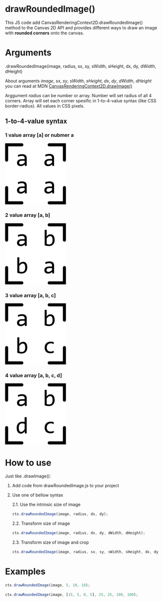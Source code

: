 # drawRoundedImage()
This JS code add CanvasRenderingContext2D.drawRoundedImage() method to the Canvas 2D API and provides different ways to draw an image with **rounded corners** onto the canvas.

# Arguments
.drawRoundedImage(image, radius, sx, sy, sWidth, sHeight, dx, dy, dWidth, dHeight)

About arguments *image*, *sx*, *sy*, *sWidth*, *sHeight*, *dx*, *dy*, *dWidth*, *dHeight* you can read at MDN [CanvasRenderingContext2D.drawImage()](https://developer.mozilla.org/en-US/docs/Web/API/CanvasRenderingContext2D/drawImage)

Arggument *radius* can be number or array. Number will set radius of all 4 corners. Array will set each corner spesific in 1-to-4-value syntax (like CSS border-radius). All values in CSS pixels.

## 1-to-4-value syntax

### 1 value array [a] or nubmer a

![](docpics/1value.png)

### 2 value array [a, b]

![](docpics/2values.png)

### 3 value array [a, b, c]

![](docpics/3values.png)

### 4 value array [a, b, c, d]

![](docpics/4values.png)


# How to use
Just like .drawImage():

1. Add code from drawRoundedImage.js to your project
2. Use one of bellow syntax

    2.1. Use the intrinsic size of image
    ```JavaScript
    ctx.drawRoundedImage(image, radius, dx, dy);
    ```
    2.2. Transform size of image 
    ```JavaScript
    ctx.drawRoundedImage(image, radius, dx, dy, dWidth, dHeight);
    ```
    2.3. Transform size of image and crop
    ```JavaScript
    ctx.drawRoundedImage(image, radius, sx, sy, sWidth, sHeight, dx, dy, dWidth, dHeight);
    ```
# Examples

```JavaScript
ctx.drawRoundedImage(image, 5, 10, 10);
```

```JavaScript
ctx.drawRoundedImage(image, [15, 5, 0, 5], 25, 25, 100, 100);
```
